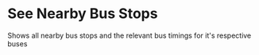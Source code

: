 # See Nearby Bus Stops

Shows all nearby bus stops and the relevant bus timings for it's respective buses

```mermaid

```